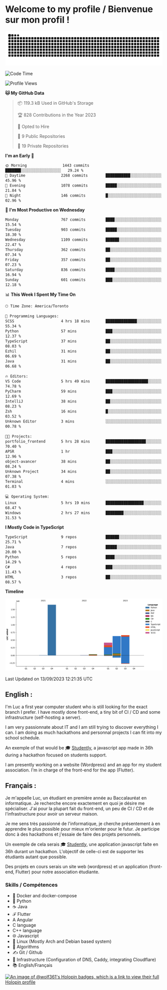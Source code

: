 # Welcome to my profile / Bienvenue sur mon profil !

![snake gif](https://github.com/wolf-361/wolf-361/blob/output/github-contribution-grid-snake.svg)

<!--START_SECTION:waka-->
![Code Time](http://img.shields.io/badge/Code%20Time-335%20hrs%2019%20mins-blue)

![Profile Views](http://img.shields.io/badge/Profile%20Views-0-blue)

**🐱 My GitHub Data** 

> 📦 119.3 kB Used in GitHub's Storage 
 > 
> 🏆 828 Contributions in the Year 2023
 > 
> 💼 Opted to Hire
 > 
> 📜 9 Public Repositories 
 > 
> 🔑 19 Private Repositories 
 > 
**I'm an Early 🐤** 

```text
🌞 Morning                1443 commits        ███████░░░░░░░░░░░░░░░░░░   29.24 % 
🌆 Daytime                2268 commits        ███████████░░░░░░░░░░░░░░   45.96 % 
🌃 Evening                1078 commits        █████░░░░░░░░░░░░░░░░░░░░   21.84 % 
🌙 Night                  146 commits         █░░░░░░░░░░░░░░░░░░░░░░░░   02.96 % 
```
📅 **I'm Most Productive on Wednesday** 

```text
Monday                   767 commits         ████░░░░░░░░░░░░░░░░░░░░░   15.54 % 
Tuesday                  903 commits         █████░░░░░░░░░░░░░░░░░░░░   18.30 % 
Wednesday                1109 commits        ██████░░░░░░░░░░░░░░░░░░░   22.47 % 
Thursday                 362 commits         ██░░░░░░░░░░░░░░░░░░░░░░░   07.34 % 
Friday                   357 commits         ██░░░░░░░░░░░░░░░░░░░░░░░   07.23 % 
Saturday                 836 commits         ████░░░░░░░░░░░░░░░░░░░░░   16.94 % 
Sunday                   601 commits         ███░░░░░░░░░░░░░░░░░░░░░░   12.18 % 
```


📊 **This Week I Spent My Time On** 

```text
🕑︎ Time Zone: America/Toronto

💬 Programming Languages: 
SCSS                     4 hrs 18 mins       ██████████████░░░░░░░░░░░   55.34 % 
Python                   57 mins             ███░░░░░░░░░░░░░░░░░░░░░░   12.37 % 
TypeScript               37 mins             ██░░░░░░░░░░░░░░░░░░░░░░░   08.03 % 
Ezhil                    31 mins             ██░░░░░░░░░░░░░░░░░░░░░░░   06.69 % 
Java                     31 mins             ██░░░░░░░░░░░░░░░░░░░░░░░   06.68 % 

🔥 Editors: 
VS Code                  5 hrs 49 mins       ███████████████████░░░░░░   74.78 % 
PyCharm                  59 mins             ███░░░░░░░░░░░░░░░░░░░░░░   12.69 % 
IntelliJ                 38 mins             ██░░░░░░░░░░░░░░░░░░░░░░░   08.23 % 
Zsh                      16 mins             █░░░░░░░░░░░░░░░░░░░░░░░░   03.52 % 
Unknown Editor           3 mins              ░░░░░░░░░░░░░░░░░░░░░░░░░   00.78 % 

🐱‍💻 Projects: 
portfolio_frontend       5 hrs 28 mins       ██████████████████░░░░░░░   70.40 % 
APSR                     1 hr                ███░░░░░░░░░░░░░░░░░░░░░░   12.96 % 
object-avancer           38 mins             ██░░░░░░░░░░░░░░░░░░░░░░░   08.24 % 
Unknown Project          34 mins             ██░░░░░░░░░░░░░░░░░░░░░░░   07.38 % 
Terminal                 4 mins              ░░░░░░░░░░░░░░░░░░░░░░░░░   01.03 % 

💻 Operating System: 
Linux                    5 hrs 19 mins       █████████████████░░░░░░░░   68.47 % 
Windows                  2 hrs 27 mins       ████████░░░░░░░░░░░░░░░░░   31.53 % 
```

**I Mostly Code in TypeScript** 

```text
TypeScript               9 repos             ██████░░░░░░░░░░░░░░░░░░░   25.71 % 
Java                     7 repos             █████░░░░░░░░░░░░░░░░░░░░   20.00 % 
Python                   5 repos             ████░░░░░░░░░░░░░░░░░░░░░   14.29 % 
C#                       4 repos             ███░░░░░░░░░░░░░░░░░░░░░░   11.43 % 
HTML                     3 repos             ██░░░░░░░░░░░░░░░░░░░░░░░   08.57 % 
```



**Timeline**

![Lines of Code chart](https://raw.githubusercontent.com/wolf-361/wolf-361/main/assets/bar_graph.png)


 Last Updated on 13/09/2023 12:21:35 UTC
<!--END_SECTION:waka-->

## English : 

I'm Luc a first year computer student who is still looking for the exact branch I prefer. I have mostly done front-end, a tiny bit of CI / CD and some infrastructure (self-hosting a server).

I am very passionnate about IT and I am still trying to discover everything I can. I am doing as much hackathons and personnal projects I can fit into my school schedule.

An exemple of that would be 🎓 [Studently](https://github.com/wolf-361/Studently-CodeJam12), a javascript app made in 36h during a hackathon focused on students support.

I am presently working on a website (Wordpress) and an app for my student association. I'm in charge of the front-end for the app (Flutter).

## Français :

Je m'appelle Luc, un étudiant en première année au Baccalauréat en informatique. Je recherche encore exactement en quoi je désire me spécialiser. J'ai pour la plupart fait du front-end, un peu de CI / CD et de l'infrastructure pour avoir un serveur maison.

Je me sens très passionné de l'informatique, je cherche présentement à en apprendre le plus possible pour mieux m'orienter pour le futur. Je participe donc à des hackathons et j'essaie de faire des projets personnels.

Un exemple de cela serais 🎓 [Studently](https://github.com/wolf-361/Studently-CodeJam12), une application javascript faite en 36h durant un hackathon. L'objectif de celle-ci est de supporter les étudiants autant que possible.

Des projets en cours serais un site web (wordpress) et un application (front-end, Flutter) pour notre association étudiante.

###  Skills / Compétences

* 🐋 Docker and docker-compose
* 🐍 Python
* ☕ Java
* ℱ Flutter
* A Angular
* C language
* C++ language
* 🌐 Javascript
* 🐧 Linux (Mostly Arch and Debian based system)
* 🧩 Algorithms
* ✍️ Git / Github
* 📜 Infrastructure (Configuration of DNS, Caddy, integrating Cloudflare)
* 📚 English/Français

[![An image of @wolf361's Holopin badges, which is a link to view their full Holopin profile](https://holopin.me/wolf361)](https://holopin.io/@wolf361)


